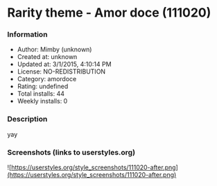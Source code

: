 # Rarity theme - Amor doce (111020)

### Information
- Author: Mimby (unknown)
- Created at: unknown
- Updated at: 3/1/2015, 4:10:14 PM
- License: NO-REDISTRIBUTION
- Category: amordoce
- Rating: undefined
- Total installs: 44
- Weekly installs: 0


### Description
yay


### Screenshots (links to userstyles.org)
![https://userstyles.org/style_screenshots/111020-after.png](https://userstyles.org/style_screenshots/111020-after.png)


